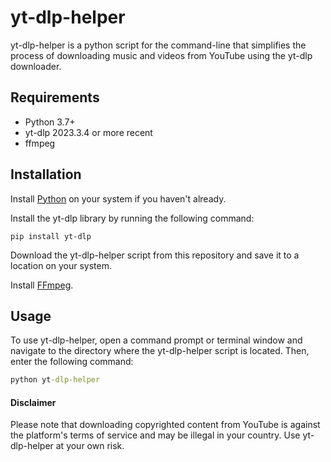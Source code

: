 # yt-dlp-helper

yt-dlp-helper is a python script for the command-line that simplifies the process of downloading music and videos from YouTube using the yt-dlp downloader.

## Requirements
  * Python 3.7+
  * yt-dlp 2023.3.4 or more recent
  * ffmpeg

## Installation

  Install [Python][1] on your system if you haven't already.
  
  Install the yt-dlp library by running the following command:
    
    pip install yt-dlp

  Download the yt-dlp-helper script from this repository and save it to a location on your system.
  
  Install [FFmpeg][2].

## Usage

  To use yt-dlp-helper, open a command prompt or terminal window and navigate to the directory where the yt-dlp-helper script is located. 
  Then, enter the following command:
  
   ```cmd
   python yt-dlp-helper
   ```

#### Disclaimer

Please note that downloading copyrighted content from YouTube is against the platform's terms of service and may be illegal in your country. Use yt-dlp-helper at your own risk.

[1]:https://www.python.org/downloads/ 
[2]:https://ffmpeg.org/download.html
